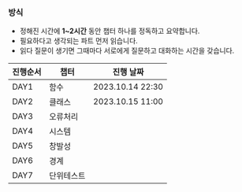 ### 방식

- 정해진 시간에 **1~2시간** 동안 챕터 하나를 정독하고 요약합니다.
- 필요하다고 생각되는 파트 먼저 읽습니다.
- 읽다 질문이 생기면 그때마다 서로에게 질문하고 대화하는 시간을 갖습니다.

| 진행순서 | 챕터 | 진행 날짜 |
| --- | --- | --- |
| DAY1 | 함수 | 2023.10.14 22:30 |
| DAY2 | 클래스 | 2023.10.15 11:00 |
| DAY3 | 오류처리 |  |
| DAY4 | 시스템 |  |
| DAY5 | 창발성 |  |
| DAY6 | 경계 |  |
| DAY7 | 단위테스트 |  |
